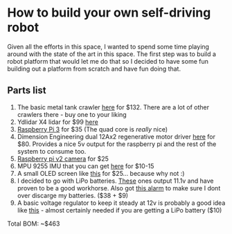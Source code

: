 # How to build your own self-driving robot

Given all the efforts in this space, I wanted to spend some time playing around with the state of the art in this space. The first step was to build a robot platform that would let me do that so I decided to have some fun building out a platform from scratch and have fun doing that.

## Parts list

1. The basic metal tank crawler [here](https://www.banggood.com/DIY-T300-Metal-Tracked-Crawler-Smart-Robot-Car-Robotic-Chassis-Platform-Track-Tank-Kit-For-Arduino-p-1132988.html?utm_source=Youtube&utm_medium=thonain&utm_campaign=BG28172553&utm_content=luoyun&cur_warehouse=CN) for $132. There are a lot of other crawlers there - buy one to your liking
2. Ydlidar X4 lidar for $99 [here](https://www.superdroidrobots.com/shop/item.aspx/ydlidar-x4-360-degree-10-meter-2d-lidar/2510/)
3. [Raspberry Pi 3](https://www.amazon.com/Raspberry-Pi-RASPBERRYPI3-MODB-1GB-Model-Motherboard/dp/B01CD5VC92/ref=sr_1_1?s=electronics&ie=UTF8&qid=1528144609&sr=1-1&keywords=raspberry+pi+3) for $35 (The quad core is *really* nice)
4. Dimension Engineering dual 12Ax2 regenerative motor driver [here](https://www.dimensionengineering.com/products/sabertooth2x12) for $80. Provides a nice 5v output for the raspberry pi and the rest of the system to consume too.
5. [Raspberry pi v2 camera](https://www.amazon.com/Raspberry-Pi-Camera-Module-Megapixel/dp/B01ER2SKFS/ref=sr_1_cc_1?s=aps&ie=UTF8&qid=1528144583&sr=1-1-catcorr&keywords=raspberry+pi+v2+camera) for $25
6. MPU 9255 IMU that you can get [here](https://www.amazon.com/WINGONEER-MPU-9255-GY-9255-Attitude-Accelerator/dp/B06XHK8BK6/ref=sr_1_1?ie=UTF8&qid=1528144440&sr=8-1&keywords=mpu9255) for $10-15
7. A small OLED screen like [this](https://www.amazon.com/gp/product/B01HHPOD44/ref=oh_aui_search_detailpage?ie=UTF8&psc=1) for $25... because why not :)
8. I decided to go with LiPo batteries. [These](https://www.amazon.com/gp/product/B00FE0OHKK/ref=oh_aui_search_detailpage?ie=UTF8&psc=1) ones output 11.1v and have proven to be a good workhorse. Also got [this alarm](https://www.amazon.com/gp/product/B00XQ91ECA/ref=oh_aui_search_detailpage?ie=UTF8&psc=1) to make sure I dont over discarge my batteries. ($38 + $9)
9. A basic voltage regulator to keep it steady at 12v is probably a good idea like [this](https://www.amazon.com/gp/product/B075DFBTRM/ref=oh_aui_search_detailpage?ie=UTF8&psc=1) - almost certainly needed if you are getting a LiPo battery ($10)

Total BOM: ~$463
